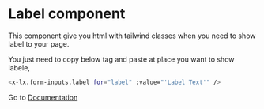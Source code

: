 # Label component
This component give you html with tailwind classes when you need to show label to your page.


You just need to copy below tag and paste at place you want to show labele,

```bash
<x-lx.form-inputs.label for="label" :value="'Label Text'" />
```

Go to [Documentation](../README.md)